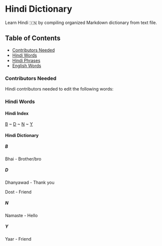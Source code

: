 # Hindi Dictionary
Learn Hindi :india: by compiling organized Markdown dictionary from text file.

## Table of Contents

- [Contributors Needed](#contribute)
- [Hindi Words](#hindi--word)
- [Hindi Phrases](#hindi--phrase)
- [English Words](#english--word)

### <a name="contribute"></a>Contributors Needed
Hindi contributors needed to edit the following words:

### <a name="hindi--word"></a>Hindi Words

#### Hindi Index

[B](#hindi--b) ~ [D](#hindi--d) ~ [N](#hindi--n) ~ [Y](#hindi--y)

#### Hindi Dictionary

##### B
Bhai - Brother/bro


##### D
Dhanyawad - Thank you

Dost - Friend


##### N
Namaste - Hello


##### Y
Yaar - Friend

